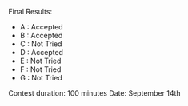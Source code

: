 Final Results:
- A : Accepted
- B : Accepted
- C : Not Tried
- D : Accepted
- E : Not Tried
- F : Not Tried
- G : Not Tried

Contest duration: 100 minutes
Date: September 14th
